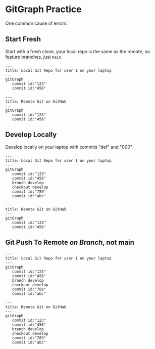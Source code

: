 # GitGraph Practice

One common cause of errors:

## Start Fresh
Start with a fresh clone, your local repo is the same as the remote, no feature branches, just `main`.

```mermaid
---
title: Local Git Repo for user 1 on your laptop
---
gitGraph
   commit id:"123"
   commit id:"456"
```

```mermaid
---
title: Remote Git on GitHub
---
gitGraph
   commit id:"123"
   commit id:"456"
```


## Develop Locally

Develop locally on your laptop with commits "def" and "000"

```mermaid
---
title: Local Git Repo for user 1 on your laptop
---
gitGraph
   commit id:"123"
   commit id:"456"
   branch develop
   checkout develop
   commit id:"789"
   commit id:"abc"
```

```mermaid
---
title: Remote Git on GitHub
---
gitGraph
   commit id:"123"
   commit id:"456"
```

## Git Push To Remote *on Branch*, not main

```mermaid
---
title: Local Git Repo for user 1 on your laptop
---
gitGraph
   commit id:"123"
   commit id:"456"
   branch develop
   checkout develop
   commit id:"789"
   commit id:"abc"
```

```mermaid
---
title: Remote Git on GitHub
---
gitGraph
   commit id:"123"
   commit id:"456"
   branch develop
   checkout develop
   commit id:"789"
   commit id:"abc"
```
